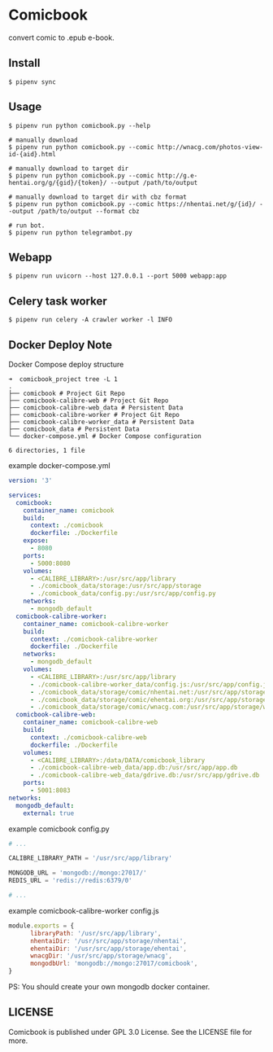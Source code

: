 # Comicbook
convert  comic  to .epub e-book.

## Install

``` Shell
$ pipenv sync
```

## Usage

``` Shell
$ pipenv run python comicbook.py --help

# manually download
$ pipenv run python comicbook.py --comic http://wnacg.com/photos-view-id-{aid}.html

# manually download to target dir
$ pipenv run python comicbook.py --comic http://g.e-hentai.org/g/{gid}/{token}/ --output /path/to/output

# manually download to target dir with cbz format
$ pipenv run python comicbook.py --comic https://nhentai.net/g/{id}/ --output /path/to/output --format cbz

# run bot.
$ pipenv run python telegrambot.py
```

## Webapp

```Shell
$ pipenv run uvicorn --host 127.0.0.1 --port 5000 webapp:app
```

## Celery task worker

```shell
$ pipenv run celery -A crawler worker -l INFO
```

## Docker Deploy Note

Docker Compose deploy structure

``` shell
➜  comicbook_project tree -L 1
.
├── comicbook # Project Git Repo
├── comicbook-calibre-web # Project Git Repo
├── comicbook-calibre-web_data # Persistent Data
├── comicbook-calibre-worker # Project Git Repo
├── comicbook-calibre-worker_data # Persistent Data
├── comicbook_data # Persistent Data
└── docker-compose.yml # Docker Compose configuration

6 directories, 1 file
```

example docker-compose.yml

``` YAML
version: '3'

services:
  comicbook:
    container_name: comicbook
    build:
      context: ./comicbook
      dockerfile: ./Dockerfile
    expose:
      - 8080
    ports:
      - 5000:8080
    volumes:
      - <CALIBRE_LIBRARY>:/usr/src/app/library
      - ./comicbook_data/storage:/usr/src/app/storage
      - ./comicbook_data/config.py:/usr/src/app/config.py
    networks:
      - mongodb_default
  comicbook-calibre-worker:
    container_name: comicbook-calibre-worker
    build:
      context: ./comicbook-calibre-worker
      dockerfile: ./Dockerfile
    networks:
      - mongodb_default
    volumes:
      - <CALIBRE_LIBRARY>:/usr/src/app/library
      - ./comicbook-calibre-worker_data/config.js:/usr/src/app/config.js
      - ./comicbook_data/storage/comic/nhentai.net:/usr/src/app/storage/nhentai
      - ./comicbook_data/storage/comic/ehentai.org:/usr/src/app/storage/ehentai
      - ./comicbook_data/storage/comic/wnacg.com:/usr/src/app/storage/wnacg
  comicbook-calibre-web:
    container_name: comicbook-calibre-web
    build:
      context: ./comicbook-calibre-web
      dockerfile: ./Dockerfile
    volumes:
      - <CALIBRE_LIBRARY>:/data/DATA/comicbook_library
      - ./comicbook-calibre-web_data/app.db:/usr/src/app/app.db
      - ./comicbook-calibre-web_data/gdrive.db:/usr/src/app/gdrive.db
    ports:
      - 5001:8083
networks:
  mongodb_default:
    external: true
```

example comicbook config.py

``` python
# ...

CALIBRE_LIBRARY_PATH = '/usr/src/app/library'

MONGODB_URL = 'mongodb://mongo:27017/'
REDIS_URL = 'redis://redis:6379/0'

# ...
```

example comicbook-calibre-worker config.js

``` javascript
module.exports = {
	  libraryPath: '/usr/src/app/library',
	  nhentaiDir: '/usr/src/app/storage/nhentai',
	  ehentaiDir: '/usr/src/app/storage/ehentai',
	  wnacgDir: '/usr/src/app/storage/wnacg',
	  mongodbUrl: 'mongodb://mongo:27017/comicbook',
}
```

PS: You should create your own mongodb docker container.

## LICENSE

Comicbook is published under GPL 3.0 License. See the LICENSE file for more.
